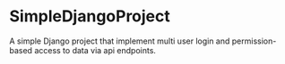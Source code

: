# SimpleDjangoProject
A simple Django project that implement multi user login and permission-based access to data via api endpoints.
